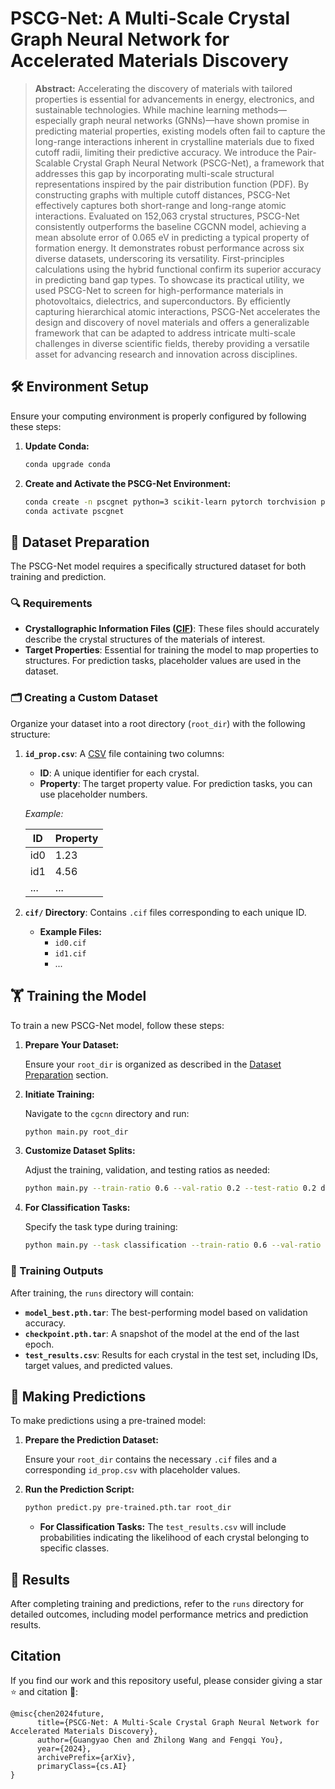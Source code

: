 # PSCG-Net: A Multi-Scale Crystal Graph Neural Network for Accelerated Materials Discovery

> **Abstract:** Accelerating the discovery of materials with tailored properties is essential for advancements in energy, electronics, and sustainable technologies. While machine learning methods—especially graph neural networks (GNNs)—have shown promise in predicting material properties, existing models often fail to capture the long-range interactions inherent in crystalline materials due to fixed cutoff radii, limiting their predictive accuracy. We introduce the Pair-Scalable Crystal Graph Neural Network (PSCG-Net), a framework that addresses this gap by incorporating multi-scale structural representations inspired by the pair distribution function (PDF). By constructing graphs with multiple cutoff distances, PSCG-Net effectively captures both short-range and long-range atomic interactions. Evaluated on 152,063 crystal structures, PSCG-Net consistently outperforms the baseline CGCNN model, achieving a mean absolute error of 0.065 eV in predicting a typical property of formation energy. It demonstrates robust performance across six diverse datasets, underscoring its versatility. First-principles calculations using the hybrid functional confirm its superior accuracy in predicting band gap types. To showcase its practical utility, we used PSCG-Net to screen for high-performance materials in photovoltaics, dielectrics, and superconductors. By efficiently capturing hierarchical atomic interactions, PSCG-Net accelerates the design and discovery of novel materials and offers a generalizable framework that can be adapted to address intricate multi-scale challenges in diverse scientific fields, thereby providing a versatile asset for advancing research and innovation across disciplines.


## 🛠️ Environment Setup

Ensure your computing environment is properly configured by following these steps:

1. **Update Conda:**

    ```bash
    conda upgrade conda
    ```

2. **Create and Activate the PSCG-Net Environment:**

    ```bash
    conda create -n pscgnet python=3 scikit-learn pytorch torchvision pymatgen -c pytorch -c conda-forge
    conda activate pscgnet
    ```

## 📂 Dataset Preparation

The PSCG-Net model requires a specifically structured dataset for both training and prediction.

### 🔍 Requirements

- **Crystallographic Information Files ([CIF](https://en.wikipedia.org/wiki/Crystallographic_Information_File))**: These files should accurately describe the crystal structures of the materials of interest.
- **Target Properties**: Essential for training the model to map properties to structures. For prediction tasks, placeholder values are used in the dataset.

### 🗂️ Creating a Custom Dataset

Organize your dataset into a root directory (`root_dir`) with the following structure:

1. **`id_prop.csv`**: A [CSV](https://en.wikipedia.org/wiki/Comma-separated_values) file containing two columns:
    - **ID**: A unique identifier for each crystal.
    - **Property**: The target property value. For prediction tasks, you can use placeholder numbers.

    *Example:*

    | ID   | Property |
    |------|----------|
    | id0  | 1.23     |
    | id1  | 4.56     |
    | ...  | ...      |

2. **`cif/` Directory**: Contains `.cif` files corresponding to each unique ID.

    - **Example Files:**
        - `id0.cif`
        - `id1.cif`
        - ...

## 🏋️‍ Training the Model

To train a new PSCG-Net model, follow these steps:

1. **Prepare Your Dataset:**

    Ensure your `root_dir` is organized as described in the [Dataset Preparation](#-dataset-preparation) section.

2. **Initiate Training:**

    Navigate to the `cgcnn` directory and run:

    ```bash
    python main.py root_dir
    ```

3. **Customize Dataset Splits:**

    Adjust the training, validation, and testing ratios as needed:

    ```bash
    python main.py --train-ratio 0.6 --val-ratio 0.2 --test-ratio 0.2 data/sample-regression
    ```

4. **For Classification Tasks:**

    Specify the task type during training:

    ```bash
    python main.py --task classification --train-ratio 0.6 --val-ratio 0.2 --test-ratio 0.2 data/sample-classification
    ```

### 📄 Training Outputs

After training, the `runs` directory will contain:

- **`model_best.pth.tar`**: The best-performing model based on validation accuracy.
- **`checkpoint.pth.tar`**: A snapshot of the model at the end of the last epoch.
- **`test_results.csv`**: Results for each crystal in the test set, including IDs, target values, and predicted values.

## 🔮 Making Predictions

To make predictions using a pre-trained model:

1. **Prepare the Prediction Dataset:**

    Ensure your `root_dir` contains the necessary `.cif` files and a corresponding `id_prop.csv` with placeholder values.

2. **Run the Prediction Script:**

    ```bash
    python predict.py pre-trained.pth.tar root_dir
    ```

    - **For Classification Tasks:** The `test_results.csv` will include probabilities indicating the likelihood of each crystal belonging to specific classes.

## 📄 Results

After completing training and predictions, refer to the `runs` directory for detailed outcomes, including model performance metrics and prediction results.

## Citation
If you find our work and this repository useful, please consider giving a star :star: and citation :beer::

```
@misc{chen2024future,
      title={PSCG-Net: A Multi-Scale Crystal Graph Neural Network for Accelerated Materials Discovery}, 
      author={Guangyao Chen and Zhilong Wang and Fengqi You},
      year={2024},
      archivePrefix={arXiv},
      primaryClass={cs.AI}
}
```
